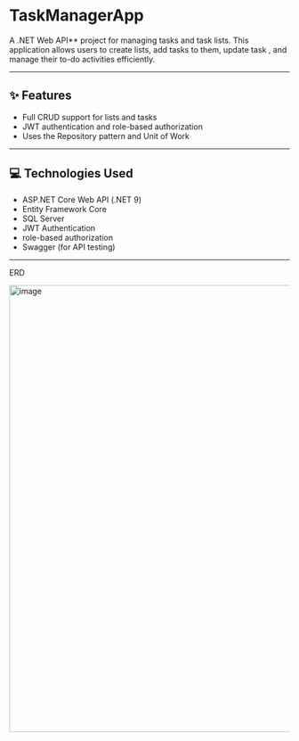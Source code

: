 # TaskManagerApp

A .NET Web API** project for managing tasks and task lists. 
This application allows users to create lists, add tasks to them, update task , and manage their to-do activities efficiently.

---

## ✨ Features

- Full CRUD support for lists and tasks 
- JWT authentication and role-based authorization 
- Uses the Repository pattern and Unit of Work 

---

## 💻 Technologies Used

- ASP.NET Core Web API (.NET 9)
- Entity Framework Core
- SQL Server
- JWT Authentication
- role-based authorization
- Swagger (for API testing)

---

ERD

<img width="1143" height="802" alt="image" src="https://github.com/user-attachments/assets/d4dec333-4e09-4cbc-939d-023c2f187bdf" />
